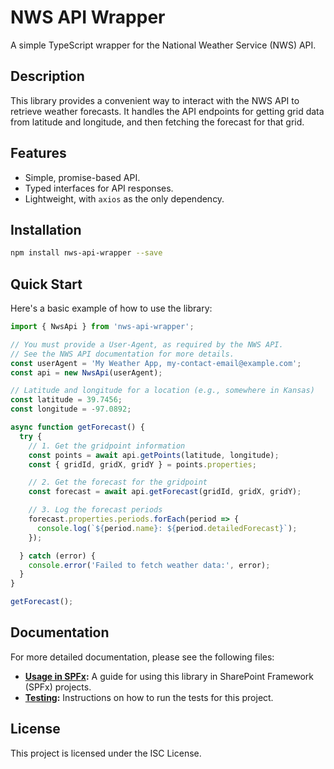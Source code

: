 # NWS API Wrapper

A simple TypeScript wrapper for the National Weather Service (NWS) API.

## Description

This library provides a convenient way to interact with the NWS API to retrieve weather forecasts. It handles the API endpoints for getting grid data from latitude and longitude, and then fetching the forecast for that grid.

## Features

-   Simple, promise-based API.
-   Typed interfaces for API responses.
-   Lightweight, with `axios` as the only dependency.

## Installation

```bash
npm install nws-api-wrapper --save
```

## Quick Start

Here's a basic example of how to use the library:

```typescript
import { NwsApi } from 'nws-api-wrapper';

// You must provide a User-Agent, as required by the NWS API.
// See the NWS API documentation for more details.
const userAgent = 'My Weather App, my-contact-email@example.com';
const api = new NwsApi(userAgent);

// Latitude and longitude for a location (e.g., somewhere in Kansas)
const latitude = 39.7456;
const longitude = -97.0892;

async function getForecast() {
  try {
    // 1. Get the gridpoint information
    const points = await api.getPoints(latitude, longitude);
    const { gridId, gridX, gridY } = points.properties;

    // 2. Get the forecast for the gridpoint
    const forecast = await api.getForecast(gridId, gridX, gridY);

    // 3. Log the forecast periods
    forecast.properties.periods.forEach(period => {
      console.log(`${period.name}: ${period.detailedForecast}`);
    });

  } catch (error) {
    console.error('Failed to fetch weather data:', error);
  }
}

getForecast();
```

## Documentation

For more detailed documentation, please see the following files:

-   **[Usage in SPFx](./docs/usage-in-spfx.md):** A guide for using this library in SharePoint Framework (SPFx) projects.
-   **[Testing](./docs/testing.md):** Instructions on how to run the tests for this project.

## License

This project is licensed under the ISC License.
